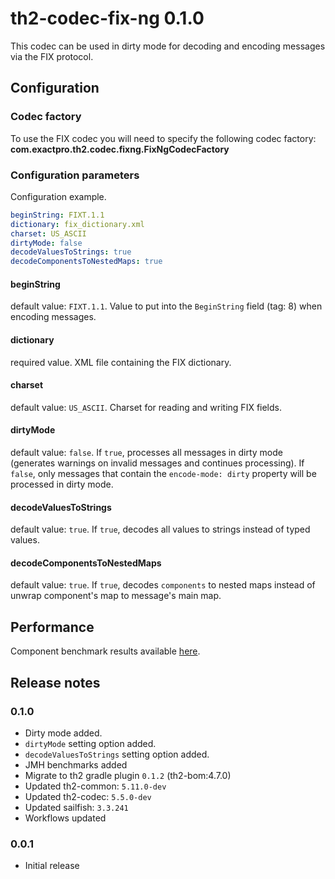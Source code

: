# th2-codec-fix-ng 0.1.0

This codec can be used in dirty mode for decoding and encoding messages via the FIX protocol.

## Configuration

### Codec factory

To use the FIX codec you will need to specify the following codec factory:
**com.exactpro.th2.codec.fixng.FixNgCodecFactory**

### Configuration parameters
Configuration example.
```yaml
beginString: FIXT.1.1
dictionary: fix_dictionary.xml
charset: US_ASCII
dirtyMode: false
decodeValuesToStrings: true
decodeComponentsToNestedMaps: true
```

#### beginString
default value: `FIXT.1.1`. Value to put into the `BeginString` field (tag: 8) when encoding messages.

#### dictionary
required value. XML file containing the FIX dictionary.

#### charset
default value: `US_ASCII`. Charset for reading and writing FIX fields.

#### dirtyMode
default value: `false`. If `true`, processes all messages in dirty mode (generates warnings on invalid messages and continues processing). If `false`, only messages that contain the `encode-mode: dirty` property will be processed in dirty mode.

#### decodeValuesToStrings
default value: `true`. If `true`, decodes all values to strings instead of typed values.

#### decodeComponentsToNestedMaps
default value: `true`. If `true`, decodes `components` to nested maps instead of unwrap component's map to message's main map.

## Performance
Component benchmark results available [here](docs/benchmarks/jmh-benchmark.md).

## Release notes
### 0.1.0
  + Dirty mode added. 
  + `dirtyMode` setting option added.
  + `decodeValuesToStrings` setting option added.
  + JMH benchmarks added
  + Migrate to th2 gradle plugin `0.1.2` (th2-bom:4.7.0)
  + Updated th2-common: `5.11.0-dev`
  + Updated th2-codec: `5.5.0-dev`
  + Updated sailfish: `3.3.241`
  + Workflows updated

### 0.0.1
  + Initial release